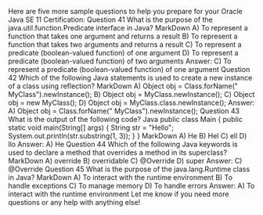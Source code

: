 Here are five more sample questions to help you prepare for your Oracle Java SE 11 Certification:
Question 41
What is the purpose of the java.util.function.Predicate interface in Java?
MarkDown
A) To represent a function that takes one argument and returns a result
B) To represent a function that takes two arguments and returns a result
C) To represent a predicate (boolean-valued function) of one argument
D) To represent a predicate (boolean-valued function) of two arguments
Answer: C) To represent a predicate (boolean-valued function) of one argument
Question 42
Which of the following Java statements is used to create a new instance of a class using reflection?
MarkDown
A) Object obj = Class.forName(" MyClass").newInstance();
B) Object obj = MyClass.newInstance();
C) Object obj = new MyClass();
D) Object obj = MyClass.class.newInstance();
Answer: A) Object obj = Class.forName(" MyClass").newInstance();
Question 43
What is the output of the following code?
Java
public class Main {
  public static void main(String[] args) {
    String str = "Hello";
    System.out.println(str.substring(1, 3));
  }
}
MarkDown
A) He
B) Hel
C) ell
D) llo
Answer: A) He
Question 44
Which of the following Java keywords is used to declare a method that overrides a method in its superclass?
MarkDown
A) override
B) overridable
C) @Override
D) super
Answer: C) @Override
Question 45
What is the purpose of the java.lang.Runtime class in Java?
MarkDown
A) To interact with the runtime environment
B) To handle exceptions
C) To manage memory
D) To handle errors
Answer: A) To interact with the runtime environment
Let me know if you need more questions or any help with anything else!